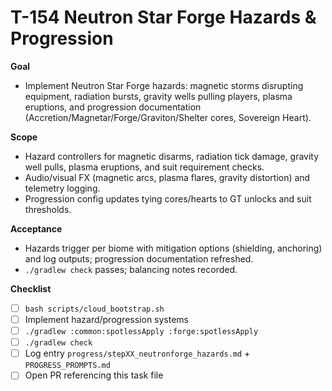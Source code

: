 # T-154 Neutron Star Forge Hazards & Progression

**Goal**

- Implement Neutron Star Forge hazards: magnetic storms disrupting equipment, radiation bursts, gravity wells pulling players, plasma eruptions, and progression documentation (Accretion/Magnetar/Forge/Graviton/Shelter cores, Sovereign Heart).

**Scope**

- Hazard controllers for magnetic disarms, radiation tick damage, gravity well pulls, plasma eruptions, and suit requirement checks.
- Audio/visual FX (magnetic arcs, plasma flares, gravity distortion) and telemetry logging.
- Progression config updates tying cores/hearts to GT unlocks and suit thresholds.

**Acceptance**

- Hazards trigger per biome with mitigation options (shielding, anchoring) and log outputs; progression documentation refreshed.
- `./gradlew check` passes; balancing notes recorded.

**Checklist**

- [ ] `bash scripts/cloud_bootstrap.sh`
- [ ] Implement hazard/progression systems
- [ ] `./gradlew :common:spotlessApply :forge:spotlessApply`
- [ ] `./gradlew check`
- [ ] Log entry `progress/stepXX_neutronforge_hazards.md` + `PROGRESS_PROMPTS.md`
- [ ] Open PR referencing this task file
